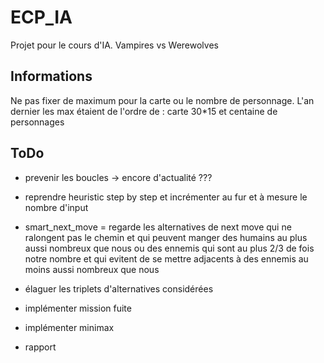 
ECP_IA
======

Projet pour le cours d'IA. Vampires vs Werewolves

Informations
------------
Ne pas fixer de maximum pour la carte ou le nombre de personnage. 
L'an dernier les max étaient de l'ordre de : carte 30*15 et centaine de personnages


ToDo
----

* prevenir les boucles -> encore d'actualité ???


* reprendre heuristic step by step et incrémenter au fur et à mesure le nombre d'input


* smart_next_move = regarde les alternatives de next move 
		qui ne ralongent pas le chemin 
		et qui peuvent manger des humains au plus aussi nombreux que nous
		ou des ennemis qui sont au plus 2/3 de fois notre nombre
		et qui evitent de se mettre adjacents à des ennemis au moins aussi nombreux que nous


* élaguer les triplets d'alternatives considérées

* implémenter mission fuite

* implémenter minimax

* rapport 